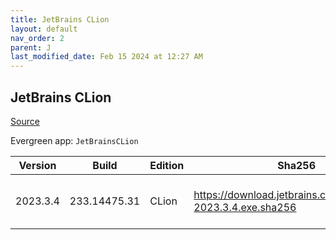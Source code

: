 ```yaml
---
title: JetBrains CLion
layout: default
nav_order: 2
parent: J
last_modified_date: Feb 15 2024 at 12:27 AM
---
```


## JetBrains CLion

[Source](https://www.jetbrains.com/clion)

Evergreen app: `JetBrainsCLion`

| Version  | Build        | Edition | Sha256                                                       | Date       | Size      | Type | URI                                                                                                            |
| -------- | ------------ | ------- | ------------------------------------------------------------ | ---------- | --------- | ---- | -------------------------------------------------------------------------------------------------------------- |
| 2023.3.4 | 233.14475.31 | CLion   | https://download.jetbrains.com/cpp/CLion-2023.3.4.exe.sha256 | 02/14/2024 | 787330464 | exe  | [https://download.jetbrains.com/cpp/CLion-2023.3.4.exe](https://download.jetbrains.com/cpp/CLion-2023.3.4.exe) |
